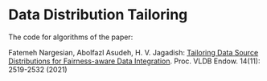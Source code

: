 # Data Distribution Tailoring

The code for algorithms of the paper: 

Fatemeh Nargesian, Abolfazl Asudeh, H. V. Jagadish:
[Tailoring Data Source Distributions for Fairness-aware Data Integration](http://vldb.org/pvldb/vol14/p2519-nargesian.pdf). Proc. VLDB Endow. 14(11): 2519-2532 (2021) 
